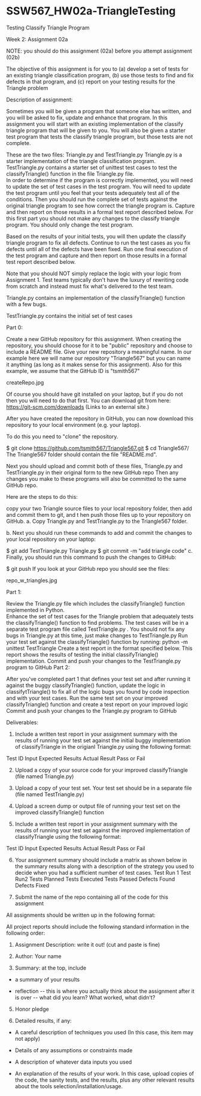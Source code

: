 # SSW567_HW02a-TriangleTesting
Testing Classify Triangle Program

Week 2:  Assignment 02a

NOTE:  you should do this assignment (02a) before you attempt assignment (02b)

The objective of this assignment is for you to (a) develop a set of tests for an existing triangle classification program, (b) use those tests to find and fix defects in that program, and (c) report on your testing results for the Triangle problem

Description of assignment:

Sometimes you will be given a program that someone else has written, and you will be asked to fix, update and enhance that program.   In this assignment you will start with an existing implementation of the classify triangle program that will be given to you.   You will also be given a starter test program that tests the classify triangle program, but those tests are not complete.  

These are the two files:  Triangle.py and TestTriangle.py
Triangle.py is a starter implementation of the triangle classification program.  
TestTriangle.py  contains a starter set of unittest test cases to test the classifyTriangle() function in the file Triangle.py file.   
In order to determine if the program is correctly implemented, you will need to update the set of test cases in the test program.  You will need to update the test program until you feel that your tests adequately test all of the conditions.   Then you should run the complete set of tests against the original triangle program to see how correct the triangle program is.    Capture and then report on those results in a formal test report described below.   For this first part you should not make any changes to the classify triangle program.  You should only change the test program.

Based on the results of your initial tests, you will then update the classify triangle program to fix all defects.  Continue to run the test cases as you fix defects until all of the defects have been fixed.   Run one final execution of the test program and capture and then report on those results in a formal test report described below.   

Note that you should NOT simply replace the logic with your logic from Assignment 1.  Test teams typically don't have the luxury of rewriting code from scratch and instead must fix what's delivered to the test team.   

 Triangle.py contains an implementation of the classifyTriangle() function with a few bugs.  

TestTriangle.py contains the initial set of test cases

 
Part 0:

Create a new GitHub repository for this assignment.   When creating the repository, you should choose for it to be "public" repository and choose to include a README file.   Give your new repository a meaningful name.   In our example here we will name our repository "Triangle567" but you can name it anything (as long as it makes sense for this assignment).    Also for this example, we assume that the GitHub ID is "tsmith567"

createRepo.jpg

Of course you should have git installed on your laptop, but if you do not then you will need to do that first.  You can download git from here:  https://git-scm.com/downloads (Links to an external site.) 

After you have created the repository in GitHub, you can now download this repository to your local environment (e.g. your laptop).   

To do this you need to "clone" the repository.   

$ git clone https://github.com/tsmith567/Triangle567.git
$ cd Triangle567/
The Triangle567 folder should contain the file "README.md".

Next you should upload and commit both of these files, Triangle.py and TestTriangle.py in their original form to the new GitHub repo   Then any changes you make to these programs will also be committed to the same GitHub repo.

Here are the steps to do this:

copy your two Triangle source files to your local repository folder,
then add and commit them to git, and t
hen push those files up to your repository on GitHub.
a. Copy Triangle.py and TestTriangle.py to the Triangle567 folder.     

b. Next you should run these commands to add and commit the changes to your local repository on your laptop:

$ git add TestTriangle.py Triangle.py 
$ git commit -m "add triangle code"
c. Finally, you should run this command to push the changes to GitHub:

$ git push
 If you look at your GitHub repo you should see the files:

repo_w_triangles.jpg


Part 1:

Review the Triangle.py file which includes the classifyTriangle() function implemented in Python.  
Enhance the set of test cases for the Triangle problem that adequately tests the classifyTriangle() function to find problems.  The test cases will be in a separate test program file called TestTriangle.py .  You should not fix any bugs in Triangle.py at this time, just make changes to TestTriangle.py
Run your test set against the classifyTriangle() function by running:
python -m unittest TestTriangle
Create a test report in the format specified below.  This report shows the results of testing the initial classifyTriangle() implementation.
Commit and push your changes to the TestTriangle.py program to GitHub
Part 2:

After you've completed part 1 that defines your test set and after running it against the buggy classifyTriangle() function, update the logic in classifytTriangle() to fix all of the logic bugs you found by code inspection and with your test cases.
Run the same test set on your improved classifyTriangle() function and create a test report on your improved logic
Commit and push your changes to the Triangle.py program to GitHub
 
Deliverables:

1. Include a written test report in your assignment summary with the results of running your test set against the initial buggy implementation of classifyTriangle in the origianl Triangle.py using  the following format:

Test ID	Input	Expected Results	Actual Result	Pass or Fail
 	 	 	 	 
2. Upload a copy of your source code for your improved classifyTriangle  (file named Triangle.py)

3. Upload a copy of your test set.  Your test set should be in a separate file (file named TestTriangle.py)

4. Upload a screen dump or output file of running your test set on the improved classifyTriangle() function

5. Include a written test report in your assignment summary with the results of running your test set against the improved implementation of classifyTriangle using  the following format:

Test ID	Input	Expected Results	Actual Result	Pass or Fail
 
6.  Your assignment summary should include a matrix as shown below in the summary results along with a description of the strategy you used to decide when you had a sufficient number of test cases. 
Test Run 1
Test Run2
Tests Planned
Tests Executed
Tests Passed
Defects Found
Defects Fixed

7. Submit the name of the repo containing all of the code for this assignment

All assignments should be written up in the following format:

All project reports should include the following standard information in the following order:

1. Assignment Description: write it out! (cut and paste is fine)

2. Author: Your name

3. Summary: at the top, include

- a summary of your results

- reflection -- this is where you actually think about the assignment after it is over -- what did you learn? What worked, what didn't?

5. Honor pledge

6. Detailed results, if any:

- A careful description of techniques you used (In this case, this item may not apply)

- Details of any assumptions or constraints made

- A description of whatever data inputs you used

- An explanation of the results of your work. In this case, upload copies of the code, the sanity tests, and the results,  plus any other relevant results about the tools selection/installation/usage.
